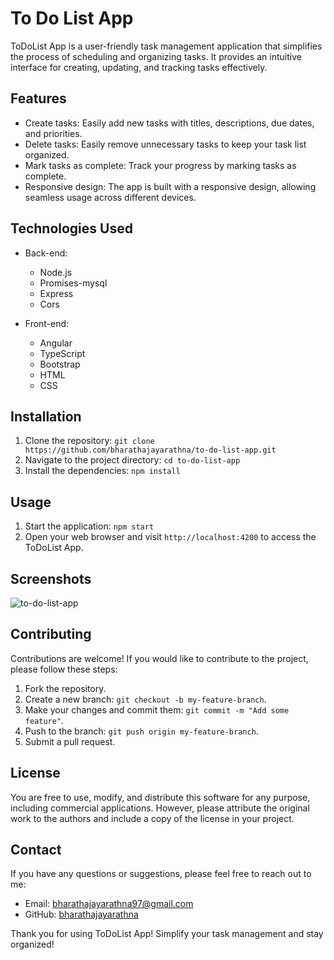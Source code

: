 # To Do List App

ToDoList App is a user-friendly task management application that simplifies the process of scheduling and organizing tasks. It provides an intuitive interface for creating, updating, and tracking tasks effectively.

## Features

- Create tasks: Easily add new tasks with titles, descriptions, due dates, and priorities.
- Delete tasks: Easily remove unnecessary tasks to keep your task list organized.
- Mark tasks as complete: Track your progress by marking tasks as complete.
- Responsive design: The app is built with a responsive design, allowing seamless usage across different devices.

## Technologies Used

- Back-end:
    - Node.js
    - Promises-mysql
    - Express
    - Cors

- Front-end:
    - Angular
    - TypeScript
    - Bootstrap
    - HTML
    - CSS

## Installation

1. Clone the repository: `git clone https://github.com/bharathajayarathna/to-do-list-app.git`
2. Navigate to the project directory: `cd to-do-list-app`
3. Install the dependencies: `npm install`

## Usage

1. Start the application: `npm start`
2. Open your web browser and visit `http://localhost:4200` to access the ToDoList App.

## Screenshots
![to-do-list-app](https://github.com/bharathajayarathna/to-do-list-app/assets/128476693/ea03dc1d-2c9b-4d4e-8adb-d49671bd683b)

## Contributing

Contributions are welcome! If you would like to contribute to the project, please follow these steps:

1. Fork the repository.
2. Create a new branch: `git checkout -b my-feature-branch`.
3. Make your changes and commit them: `git commit -m "Add some feature"`.
4. Push to the branch: `git push origin my-feature-branch`.
5. Submit a pull request.

## License

You are free to use, modify, and distribute this software for any purpose, including commercial applications. However, please attribute the original work to the authors and include a copy of the license in your project.

## Contact

If you have any questions or suggestions, please feel free to reach out to me:

- Email: bharathajayarathna97@gmail.com
- GitHub: [bharathajayarathna](https://github.com/bharathajayarathna)

Thank you for using ToDoList App! Simplify your task management and stay organized!
